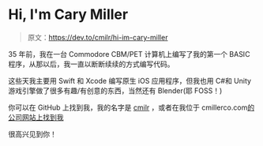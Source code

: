 # Hi, I'm Cary Miller

> 原文：<https://dev.to/cmilr/hi-im-cary-miller>

35 年前，我在一台 Commodore CBM/PET 计算机上编写了我的第一个 BASIC 程序，从那以后，我一直以断断续续的方式编写代码。

这些天我主要用 Swift 和 Xcode 编写原生 iOS 应用程序，但我也用 C#和 Unity 游戏引擎做了很多有趣/有创意的东西，当然还有 Blender(耶 FOSS！)

你可以在 GitHub 上找到我，我的名字是 [cmilr](https://github.com/cmilr) ，或者在我位于 cmillerco.com[的公司网站上找到我](http://cmillerco.com)

很高兴见到你！